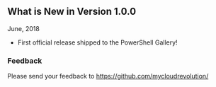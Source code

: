 ## What is New in Version 1.0.0
June, 2018

- First official release shipped to the PowerShell Gallery!

### Feedback
Please send your feedback to https://github.com/mycloudrevolution/
